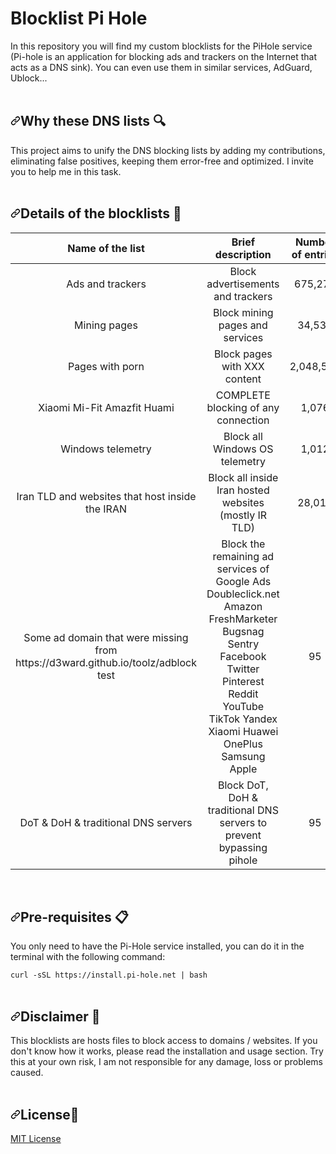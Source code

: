 # Blocklist Pi Hole


<p dir="auto">In this repository you will find my custom blocklists for the PiHole service (Pi-hole is an application for blocking ads and trackers on the Internet that acts as a DNS sink). You can even use them in similar services, AdGuard, Ublock...
<br><br></p>
<h2 dir="auto"><a id="user-content-porque-estas-listas-dns-" class="anchor" aria-hidden="true" href="#porque-estas-listas-dns-"><svg class="octicon octicon-link" viewbox="0 0 16 16" version="1.1" width="16" height="16" aria-hidden="true"><path fill-rule="evenodd" d="M7.775 3.275a.75.75 0 001.06 1.06l1.25-1.25a2 2 0 112.83 2.83l-2.5 2.5a2 2 0 01-2.83 0 .75.75 0 00-1.06 1.06 3.5 3.5 0 004.95 0l2.5-2.5a3.5 3.5 0 00-4.95-4.95l-1.25 1.25zm-4.69 9.64a2 2 0 010-2.83l2.5-2.5a2 2 0 012.83 0 .75.75 0 001.06-1.06 3.5 3.5 0 00-4.95 0l-2.5 2.5a3.5 3.5 0 004.95 4.95l1.25-1.25a.75.75 0 00-1.06-1.06l-1.25 1.25a2 2 0 01-2.83 0z"></path></svg></a>Why these DNS lists <g-emoji class="g-emoji" alias="mag" fallback-src="https://github.githubassets.com/images/icons/emoji/unicode/1f50d.png">🔍</g-emoji></h2>
<p dir="auto">This project aims to unify the DNS blocking lists by adding my contributions, eliminating false positives, keeping them error-free and optimized. I invite you to help me in this task.
<br><br></p>
<h2 dir="auto"><a id="user-content-detalles-de-las-listas-de-bloqueo-" class="anchor" aria-hidden="true" href="#detalles-de-las-listas-de-bloqueo-"><svg class="octicon octicon-link" viewbox="0 0 16 16" version="1.1" width="16" height="16" aria-hidden="true"><path fill-rule="evenodd" d="M7.775 3.275a.75.75 0 001.06 1.06l1.25-1.25a2 2 0 112.83 2.83l-2.5 2.5a2 2 0 01-2.83 0 .75.75 0 00-1.06 1.06 3.5 3.5 0 004.95 0l2.5-2.5a3.5 3.5 0 00-4.95-4.95l-1.25 1.25zm-4.69 9.64a2 2 0 010-2.83l2.5-2.5a2 2 0 012.83 0 .75.75 0 001.06-1.06 3.5 3.5 0 00-4.95 0l-2.5 2.5a3.5 3.5 0 004.95 4.95l1.25-1.25a.75.75 0 00-1.06-1.06l-1.25 1.25a2 2 0 01-2.83 0z"></path></svg></a>Details of the blocklists <g-emoji class="g-emoji" alias="book" fallback-src="https://github.githubassets.com/images/icons/emoji/unicode/1f4d6.png">📖</g-emoji></h2>
<table>
<thead>
<tr>
<th align="center">Name of the list</th>
<th align="center">Brief description</th>
<th align="center">Number of entries</th>
<th align="center">RAW</th>
</tr>
</thead>
<tbody>
<tr>
<td align="center">Ads and trackers</td>
<td align="center">Block advertisements and trackers</td>
<td align="center">675,276</td>
<td align="center"><a href="https://raw.githubusercontent.com/AuthorShin/Blocklist_Pi_Hole/master/Ads%20and%20trackers.txt" rel="nofollow">list</a></td>
</tr>
<tr>
<td align="center">Mining pages</td>
<td align="center">Block mining pages and services</td>
<td align="center">34,539</td>
<td align="center"><a href="https://raw.githubusercontent.com/AuthorShin/Blocklist_Pi_Hole/master/Mining%20pages.txt" rel="nofollow">list</a></td>
</tr>
<tr>
<td align="center">Pages with porn</td>
<td align="center">Block pages with XXX content</td>
<td align="center">2,048,596</td>
<td align="center"><a href="https://raw.githubusercontent.com/AuthorShin/Blocklist_Pi_Hole/master/Porn%20pages.txt" rel="nofollow">list</a></td>
</tr>
<tr>
<td align="center">Xiaomi  Mi-Fit  Amazfit  Huami</td>
<td align="center">COMPLETE blocking of any connection</td>
<td align="center">1,076</td>
<td align="center"><a href="https://raw.githubusercontent.com/AuthorShin/Blocklist_Pi_Hole/master/Xiaomi%20Mi-Fit%20Amazfit%20Huami.txt" rel="nofollow">list</a></td>
</tr>
<tr>
<td align="center">Windows telemetry</td>
<td align="center">Block all Windows OS telemetry</td>
<td align="center">1,012</td>
<td align="center"><a href="https://raw.githubusercontent.com/AuthorShin/Blocklist_Pi_Hole/master/Windows%20telemetry.txt" rel="nofollow">list</a></td>
</tr>
<tr>
<td align="center">Iran TLD and websites that host inside the IRAN</td>
<td align="center">Block all inside Iran hosted websites (mostly IR TLD)</td>
<td align="center">28,010</td>
<td align="center"><a href="https://raw.githubusercontent.com/AuthorShin/Blocklist_Pi_Hole/master/IR-domains.txt" rel="nofollow">list</a></td>
</tr>
<tr>
<td align="center">Some ad domain that were missing from https://d3ward.github.io/toolz/adblock test</td>
<td align="center">Block the remaining ad services of Google Ads Doubleclick.net Amazon FreshMarketer Bugsnag Sentry Facebook Twitter Pinterest Reddit YouTube TikTok Yandex Xiaomi Huawei OnePlus Samsung Apple</td>
<td align="center">95</td>
<td align="center"><a href="https://raw.githubusercontent.com/AuthorShin/Blocklist_Pi_Hole/master/etc.txt" rel="nofollow">list</a></td>
</tr>
<tr>
<td align="center">DoT & DoH & traditional DNS servers</td>
<td align="center">Block DoT, DoH & traditional DNS servers to prevent bypassing pihole</td>
<td align="center">95</td>
<td align="center"><a href="https://raw.githubusercontent.com/AuthorShin/Blocklist_Pi_Hole/master/DoT&DoH&traditional_DNS_servers.txt" rel="nofollow">list</a></td>
</tr>
</tbody>
</table>
<br>
<h2 dir="auto"><a id="user-content-pre-requisitos-" class="anchor" aria-hidden="true" href="#pre-requisitos-"><svg class="octicon octicon-link" viewbox="0 0 16 16" version="1.1" width="16" height="16" aria-hidden="true"><path fill-rule="evenodd" d="M7.775 3.275a.75.75 0 001.06 1.06l1.25-1.25a2 2 0 112.83 2.83l-2.5 2.5a2 2 0 01-2.83 0 .75.75 0 00-1.06 1.06 3.5 3.5 0 004.95 0l2.5-2.5a3.5 3.5 0 00-4.95-4.95l-1.25 1.25zm-4.69 9.64a2 2 0 010-2.83l2.5-2.5a2 2 0 012.83 0 .75.75 0 001.06-1.06 3.5 3.5 0 00-4.95 0l-2.5 2.5a3.5 3.5 0 004.95 4.95l1.25-1.25a.75.75 0 00-1.06-1.06l-1.25 1.25a2 2 0 01-2.83 0z"></path></svg></a>Pre-requisites <g-emoji class="g-emoji" alias="clipboard" fallback-src="https://github.githubassets.com/images/icons/emoji/unicode/1f4cb.png">📋</g-emoji></h2>
<p dir="auto">You only need to have the Pi-Hole service installed, you can do it in the terminal with the following command:</p>
<p dir="auto"><code>curl -sSL https://install.pi-hole.net | bash</code>
<br><br></p>
<h2 dir="auto"><a id="user-content-descargo-de-responsabilidad-" class="anchor" aria-hidden="true" href="#descargo-de-responsabilidad-"><svg class="octicon octicon-link" viewbox="0 0 16 16" version="1.1" width="16" height="16" aria-hidden="true"><path fill-rule="evenodd" d="M7.775 3.275a.75.75 0 001.06 1.06l1.25-1.25a2 2 0 112.83 2.83l-2.5 2.5a2 2 0 01-2.83 0 .75.75 0 00-1.06 1.06 3.5 3.5 0 004.95 0l2.5-2.5a3.5 3.5 0 00-4.95-4.95l-1.25 1.25zm-4.69 9.64a2 2 0 010-2.83l2.5-2.5a2 2 0 012.83 0 .75.75 0 001.06-1.06 3.5 3.5 0 00-4.95 0l-2.5 2.5a3.5 3.5 0 004.95 4.95l1.25-1.25a.75.75 0 00-1.06-1.06l-1.25 1.25a2 2 0 01-2.83 0z"></path></svg></a>Disclaimer <g-emoji class="g-emoji" alias="rotating_light" fallback-src="https://github.githubassets.com/images/icons/emoji/unicode/1f6a8.png">🚨</g-emoji></h2>
<p dir="auto">This blocklists are hosts files to block access to domains / websites. If you don't know how it works, please read the installation and usage section. Try this at your own risk, I am not responsible for any damage, loss or problems caused.
<br><br></p>
<h2 dir="auto"><a id="user-content-licencia-" class="anchor" aria-hidden="true" href="#licencia-"><svg class="octicon octicon-link" viewbox="0 0 16 16" version="1.1" width="16" height="16" aria-hidden="true"><path fill-rule="evenodd" d="M7.775 3.275a.75.75 0 001.06 1.06l1.25-1.25a2 2 0 112.83 2.83l-2.5 2.5a2 2 0 01-2.83 0 .75.75 0 00-1.06 1.06 3.5 3.5 0 004.95 0l2.5-2.5a3.5 3.5 0 00-4.95-4.95l-1.25 1.25zm-4.69 9.64a2 2 0 010-2.83l2.5-2.5a2 2 0 012.83 0 .75.75 0 001.06-1.06 3.5 3.5 0 00-4.95 0l-2.5 2.5a3.5 3.5 0 004.95 4.95l1.25-1.25a.75.75 0 00-1.06-1.06l-1.25 1.25a2 2 0 01-2.83 0z"></path></svg></a>License<g-emoji class="g-emoji" alias="page_facing_up" fallback-src="https://github.githubassets.com/images/icons/emoji/unicode/1f4c4.png">📄</g-emoji></h2>
  <div class="mt-2">
    <a href="https://github.com/AuthorShin/Blocklist_Pi_Hole/blob/master/LICENSE" class="Link--muted">
     MIT License
    </a>
  </div>
</article>

